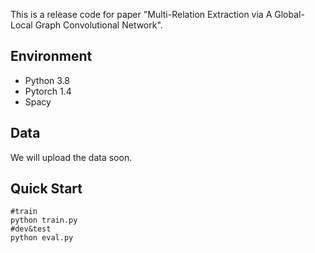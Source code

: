 This is a release code for paper "Multi-Relation Extraction via A Global-Local Graph Convolutional Network".

## Environment

- Python 3.8
- Pytorch 1.4
- Spacy

## Data

We will upload the data soon.

## Quick Start

```
#train
python train.py
#dev&test
python eval.py
```

